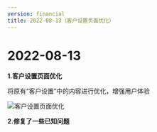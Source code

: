 ```yaml
---
version: financial
title: 2022-08-13（客户设置页面优化）
---
```

# 2022-08-13

<ImageViewer/>

**1.客户设置页面优化**

将原有“客户设置”中的内容进行优化，增强用户体验

![客户设置页面优化](/assets/media/8.12.3.jpg "客户设置页面优化")

**2.修复了一些已知问题**